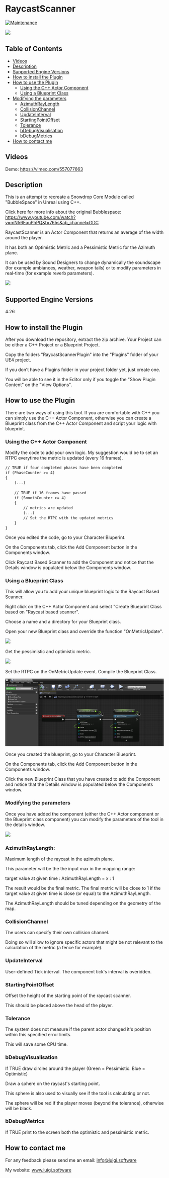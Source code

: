 # RaycastScanner

[![Maintenance](https://img.shields.io/badge/Maintained%3F-no-red.svg)](https://bitbucket.org/lbesson/ansi-colors)

![](Documentation/Images/Image01.png)
 
 ## Table of Contents
 
- [Videos](#Videos)
- [Description](#Description)
- [Supported Engine Versions](#Supported-Engine-Versions)
- [How to install the Plugin](#How-to-install-the-Plugin)
- [How to use the Plugin](#How-to-use-the-Plugin)
  * [Using the C++ Actor Component](#Using-the-C-Actor-Component)
  * [Using a Blueprint Class](#Using-a-Blueprint-Class)
- [Modifying the parameters](#modifying-the-parameters)
  * [AzimuthRayLength](#AzimuthRayLength)
  * [CollisionChannel](#CollisionChannel)
  * [UpdateInterval](#UpdateInterval)  
  * [StartingPointOffset](#StartingPointOffset)
  * [Tolerance](#Tolerance)
  * [bDebugVisualisation](#bDebugVisualisation)
  * [bDebugMetrics](#bDebugMetrics)
- [How to contact me](#how-to-contact-me)



 
## Videos

Demo:
https://vimeo.com/557077663
 
## Description

This is an attempt to recreate a Snowdrop Core Module called "BubbleSpace" in Unreal using C++.

Click here for more info about the original Bubblespace:
https://www.youtube.com/watch?v=mN56EauPhPQ&t=765s&ab_channel=GDC

RaycastScanner is an Actor Component that returns an average of the width around the player. 

It has both an Optimistic Metric and a Pessimistic Metric for the Azimuth plane.

It can be used by Sound Designers to change dynamically the soundscape (for example ambiances, weather, weapon tails) or to modify parameters in real-time (for example reverb parameters).


![](Documentation/Images/Gif01.gif)

## Supported Engine Versions
4.26 

## How to install the Plugin 
After you download the repository, extract the zip archive. Your Project can be either a C++ Project or a Blueprint Project. 

Copy the folders "RaycastScannerPlugin" into the "Plugins" folder of your UE4 project. 

If you don’t have a Plugins folder in your project folder yet, just create one.

You will be able to see it in the Editor only if you toggle the "Show Plugin Content" on the "View Options".


## How to use the Plugin
There are two ways of using this tool. If you are comfortable with C++ you can simply use the C++ Actor Component, otherwise you can create a Blueprint class from the C++ Actor Component and script your logic with blueprint.

### Using the C++ Actor Component
Modify the code to add your own logic. My suggestion would be to set an RTPC everytime the metric is updated (every 16 frames).
```
// TRUE if four completed phases have been completed
if (PhaseCounter >= 4)
{
	(...)

	// TRUE if 16 frames have passed
	if (SmoothCounter >= 4)
	{
		// metrics are updated
		(...)
		// Set the RTPC with the updated metrics
	}
}	
```

Once you edited the code, go to your Character Bluperint. 

On the Components tab, click the Add Component button in the Components window.

Click Raycast Based Scanner to add the Component and notice that the Details window is populated below the Components window.

### Using a Blueprint Class
This will allow you to add your unique blueprint logic to the Raycast Based Scanner.

Right click on the C++ Actor Component and select "Create Blueprint Class based on "Raycast based scanner". 

Choose a name and a directory for your Blueprint class.

Open your new Blueprint class and override the function "OnMetricUpdate".

![](Documentation/Images/Image02.png)

Get the pessimistic and optimistic metric.

![](Documentation/Images/Image03.png)

Set the RTPC on the OnMetricUpdate event. Compile the Blueprint Class.

![](Documentation/Images/Image05.png)

Once you created the blueprint, go to your Character Blueprint. 

On the Components tab, click the Add Component button in the Components window.

Click the new Blueprint Class that you have created to add the Component and notice that the Details window is populated below the Components window.


### Modifying the parameters
Once you have added the component (either the C++ Actor component or the Blueprint class component) you can modify the parameters of the tool in the details window.

![](Documentation/Images/Image04.png)

### AzimuthRayLength: 
Maximum length of the raycast in the azimuth plane. 

This parameter will be the the input max in the mapping range:

target value at given time : AzimuthRayLength = x : 1 

The result would be the final metric. The final metric will be close to 1 if the target value at given time is close (or equal) to the AzimuthRayLength. 

The AzimuthRayLength should be tuned depending on the geometry of the map. 


### CollisionChannel
The users can specify their own collision channel. 

Doing so will allow to ignore specific actors that might be not relevant to the calculation of the metric (a fence for example).


### UpdateInterval
User-defined Tick interval. The component tick's interval is overidden.


### StartingPointOffset
Offset the height of the starting point of the raycast scanner.

This should be placed above the head of the player.


### Tolerance
The system does not measure if the parent actor changed it's position within this specified error limits.

This will save some CPU time.


### bDebugVisualisation
If TRUE draw circles around the player (Green = Pessimistic. Blue = Optimistic) 

Draw a sphere on the raycast's starting point. 

This sphere is also used to visually see if the tool is calculating or not.

The sphere will be red if the player moves (beyond the tolerance), otherwise will be black.


### bDebugMetrics
If TRUE print to the screen both the optimistic and pessimistic metric.


## How to contact me
For any feedback please send me an email: 
info@luigi.software

My website: 
www.luigi.software
